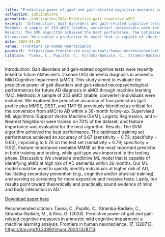 ```yaml
---
title: "Predictive power of gait and gait-related cognitive measures in amnestic mild cognitive impairment: a machine learning analysis"
collection: publications
permalink: /publication/2024-Predictive-gait-cognitive-aMCI
excerpt: 'Introduction: Gait disorders and gait-related cognitive tests were recently linked to future Alzheimer’s Disease (AD) dementia diagnosis in amnestic Mild Cognitive Impairment (aMCI). This study aimed to evaluate the predictive power of gait disorders and gait-related neuropsychological performances for future AD diagnosis in aMCI through machine learning (ML).
Methods: A sample of 253 aMCI (stable, converter) individuals were included. We explored the predictive accuracy of four predictors (gait profile plus MMSE, DSST, and TMT-B) previously identified as critical for the conversion from aMCI to AD within a 36-month follow-up. Supervised ML algorithms (Support Vector Machine [SVM], Logistic Regression, and k-Nearest Neighbors) were trained on 70% of the dataset, and feature importance was evaluated for the best algorithm.
Results: The SVM algorithm achieved the best performance. The optimized training set performance achieved an accuracy of 0.67 (sensitivity = 0.72; specificity = 0.60), improving to 0.70 on the test set (sensitivity = 0.79; specificity = 0.52). Feature importance revealed MMSE as the most important predictor in both training and testing, while gait type was important in the testing phase.
Discussion: We created a predictive ML model that is capable of identifying aMCI at high risk of AD dementia within 36 months. Our ML model could be used to quickly identify individuals at higher risk of AD, facilitating secondary prevention (e.g., cognitive and/or physical training), and serving as screening for more expansive and invasive tests. Lastly, our results point toward theoretically and practically sound evidence of mind and body interaction in AD.'
date: 2024-01-29
venue: 'Frontiers in Human Neuroscience'
paperurl: 'https://www.frontiersin.org/journals/human-neuroscience/articles/10.3389/fnhum.2023.1328713/full'
citation: 'Tuena, C., Pupillo, C., Stramba-Badiale, C., Stramba-Badiale, M., & Riva, G. (2024). Predictive power of gait and gait-related cognitive measures in amnestic mild cognitive impairment: a machine learning analysis. Frontiers in human neuroscience, 17, 1328713. https://doi.org/10.3389/fnhum.2023.1328713'
---
```

Introduction: Gait disorders and gait-related cognitive tests were recently linked to future Alzheimer’s Disease (AD) dementia diagnosis in amnestic Mild Cognitive Impairment (aMCI). This study aimed to evaluate the predictive power of gait disorders and gait-related neuropsychological performances for future AD diagnosis in aMCI through machine learning (ML).
Methods: A sample of 253 aMCI (stable, converter) individuals were included. We explored the predictive accuracy of four predictors (gait profile plus MMSE, DSST, and TMT-B) previously identified as critical for the conversion from aMCI to AD within a 36-month follow-up. Supervised ML algorithms (Support Vector Machine [SVM], Logistic Regression, and k-Nearest Neighbors) were trained on 70% of the dataset, and feature importance was evaluated for the best algorithm.
Results: The SVM algorithm achieved the best performance. The optimized training set performance achieved an accuracy of 0.67 (sensitivity = 0.72; specificity = 0.60), improving to 0.70 on the test set (sensitivity = 0.79; specificity = 0.52). Feature importance revealed MMSE as the most important predictor in both training and testing, while gait type was important in the testing phase.
Discussion: We created a predictive ML model that is capable of identifying aMCI at high risk of AD dementia within 36 months. Our ML model could be used to quickly identify individuals at higher risk of AD, facilitating secondary prevention (e.g., cognitive and/or physical training), and serving as screening for more expansive and invasive tests. Lastly, our results point toward theoretically and practically sound evidence of mind and body interaction in AD.'

[Download paper here](https://www.frontiersin.org/journals/human-neuroscience/articles/10.3389/fnhum.2023.1328713/full)

Recommended citation: Tuena, C., Pupillo, C., Stramba-Badiale, C., Stramba-Badiale, M., & Riva, G. (2024). Predictive power of gait and gait-related cognitive measures in amnestic mild cognitive impairment: a machine learning analysis. Frontiers in human neuroscience, 17, 1328713. https://doi.org/10.3389/fnhum.2023.1328713.
